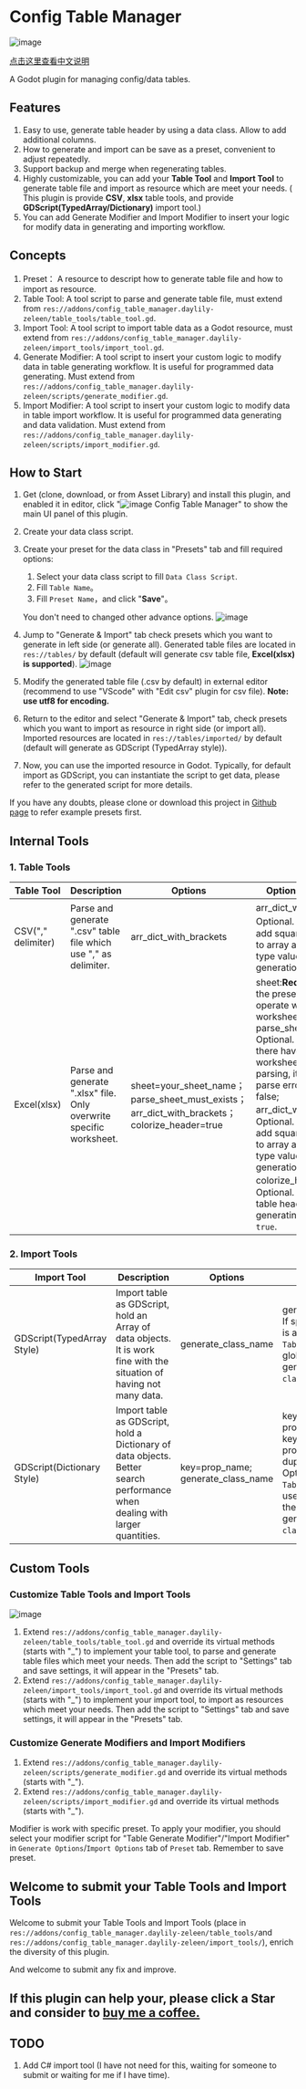 # Config Table Manager

![image](icon.svg)

[点击这里查看中文说明](README.zh.md)

A Godot plugin for managing config/data tables.

## Features

1. Easy to use, generate table header by using a data class. Allow to add additional columns.
2. How to generate and import can be save as a preset, convenient to adjust repeatedly.
3. Support backup and merge when regenerating tables.
4. Highly customizable, you can add your **Table Tool** and **Import Tool** to generate table file and import as resource which are meet your needs. ( This plugin is provide **CSV**, **xlsx** table tools, and provide **GDScript(TypedArray/Dictionary)** import tool.)
5. You can add Generate Modifier and Import Modifier to insert your logic for modify data in generating and importing workflow.

## Concepts

1. Preset：
    A resource to descript how to generate table file and how to import as resource.
2. Table Tool:
    A tool script to parse and generate table file, must extend from `res://addons/config_table_manager.daylily-zeleen/table_tools/table_tool.gd`.
3. Import Tool:
    A tool script to import table data as a Godot resource, must extend from `res://addons/config_table_manager.daylily-zeleen/import_tools/import_tool.gd`.
4. Generate Modifier:
    A tool script to insert your custom logic to modify data in table generating workflow. It is useful for programmed data generating. Must extend from `res://addons/config_table_manager.daylily-zeleen/scripts/generate_modifier.gd`.
5. Import Modifier:
    A tool script to insert your custom logic to modify data in table import workflow. It is useful for programmed data generating and data validation. Must extend from `res://addons/config_table_manager.daylily-zeleen/scripts/import_modifier.gd`.

## How to Start

1. Get (clone, download, or from Asset Library) and install this plugin, and enabled it in editor, click "![image](addons/config_table_manager.daylily-zeleen/icon.svg) Config Table Manager" to show the main UI panel of this plugin.
2. Create your data class script.
3. Create your preset for the data class in "Presets" tab and fill required options:
   1. Select your data class script to fill `Data Class Script`.
   2. Fill `Table Name`。
   3. Fill `Preset Name`，and click "**Save**"。

   You don't need to changed other advance options.
   ![image](.doc/preset_manage.png)
4. Jump to "Generate & Import" tab check presets which you want to generate in left side (or generate all). Generated table files are located in `res://tables/` by default (default will generate csv table file, **Excel(xlsx) is supported**).
   ![image](.doc/gen_and_import.PNG)
5. Modify the generated table file (.csv by default) in external editor (recommend to use "VScode" with "Edit csv" plugin for csv file). **Note: use utf8 for encoding.**
6. Return to the editor and select "Generate & Import" tab, check presets which you want to import as resource in right side (or import all). Imported resources are located in `res://tables/imported/` by default (default will generate as GDScript (TypedArray style)).
7. Now, you can use the imported resource in Godot. Typically, for default import as GDScript, you can instantiate the script to get data, please refer to the generated script for more details.

If you have any doubts, please clone or download this project in [Github page](https://github.com/Daylily-Zeleen/ConfigTableManager) to refer example presets first.

## Internal Tools

### 1. Table Tools

|Table Tool|Description|Options|Options Description|
|-|-|-|-|
|CSV("," delimiter)|Parse and generate ".csv" table file which use "," as delimiter.|arr_dict_with_brackets|arr_dict_with_brackets：Optional. If specified，add square/curly braces to array and dictionary type values during generation.|
|Excel(xlsx)|Parse and generate ".xlsx" file. Only overwrite specific worksheet.|sheet=your_sheet_name；parse_sheet_must_exists；arr_dict_with_brackets；colorize_header=true|sheet:**Required**. Specify the preset should operate which worksheet; parse_sheet_must_exists: Optional. If specified, if there have not the target worksheet during parsing, it will happen parse error. default is false; arr_dict_with_brackets：Optional. If specified, add square/curly braces to array and dictionary type values during generation; colorize_header：Optional. if `true`, colorize table header when generating. default is `true`.|

### 2. Import Tools

|Import Tool|Description|Options|Options Description|
|-|-|-|-|
|GDScript(TypedArray Style)|Import table as GDScript, hold an Array of data objects. It is work fine with the situation of having not many data.|generate_class_name|generate_class_name: Optional. If specified, and the `Table Name` is a valid identifier, use the `Table Name` to generate the global class name for the generated script (through `class_name` keyword).|
|GDScript(Dictionary Style)|Import table as GDScript, hold a Dictionary of data objects. Better search performance when dealing with larger quantities.|key=prop_name; generate_class_name|key: **Required**. To specify the property to be the Dictionary key. The the value of key property should not empty or duplicate;generate_class_name: Optional. If specified, and the `Table Name` is a valid identifier, use the `Table Name` to generate the global class name for the generated script (through `class_name` keyword).|

## Custom Tools

### Customize Table Tools and Import Tools

   ![image](.doc/settings.PNG)

1. Extend `res://addons/config_table_manager.daylily-zeleen/table_tools/table_tool.gd` and override its virtual methods (starts with "_") to implement your table tool, to parse and generate table files which meet your needs. Then add the script to "Settings" tab and save settings, it will appear in the "Presets" tab.
2. Extend `res://addons/config_table_manager.daylily-zeleen/import_tools/import_tool.gd` and override its virtual methods (starts with "_") to implement your import tool, to import as resources which meet your needs. Then add the script to "Settings" tab and save settings, it will appear in the "Presets" tab.

### Customize Generate Modifiers and Import Modifiers

1. Extend `res://addons/config_table_manager.daylily-zeleen/scripts/generate_modifier.gd` and override its virtual methods (starts with "_").
2. Extend `res://addons/config_table_manager.daylily-zeleen/scripts/import_modifier.gd` and override its virtual methods (starts with "_").

Modifier is work with specific preset. To apply your modifier, you should select your modifier script for "Table Generate Modifier"/"Import Modifier" in `Generate Options`/`Import Options` tab of `Preset` tab. Remember to save preset.

## Welcome to submit your Table Tools and Import Tools

Welcome to submit your Table Tools and Import Tools (place in `res://addons/config_table_manager.daylily-zeleen/table_tools/`and `res://addons/config_table_manager.daylily-zeleen/import_tools/`), enrich the diversity of this plugin.

And welcome to submit any fix and improve.

## If this plugin can help your, please click a Star and consider to [buy me a coffee.](https://afdian.com/a/Daylily-Zeleen)

## TODO

1. Add C# import tool (I have not need for this, waiting for someone to submit or waiting for me if I have time).

